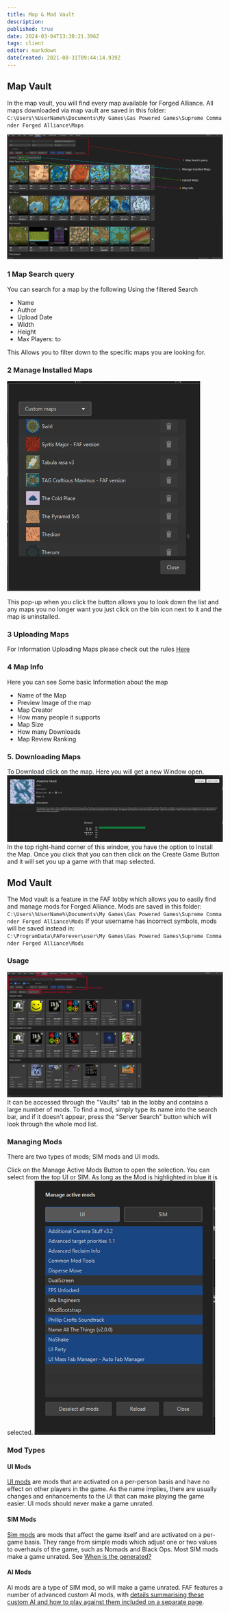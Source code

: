 ```yaml
---
title: Map & Mod Vault
description: 
published: true
date: 2024-03-04T13:30:21.396Z
tags: client
editor: markdown
dateCreated: 2021-08-31T09:44:14.939Z
---
```


## Map Vault
In the map vault, you will find every map available for Forged Alliance. All maps downloaded via map vault are saved in this folder:
`C:\Users\%UserName%\Documents\My Games\Gas Powered Games\Supreme Commander Forged Alliance\Maps`

![mapvault.png](/mapvault.png)
### 1 Map Search query
You can search for a map by the following Using the filtered Search
- Name
- Author
- Upload Date
- Width
- Height
- Max Players: to

This Allows you to filter down to the specific maps you are looking for.
### 2 Manage Installed Maps
![installedmaps.png](/installedmaps.png)

This pop-up when you click the button allows you to look down the list and any maps you no longer want you just click on the bin icon next to it and the map is uninstalled.
### 3 Uploading Maps
For Information Uploading Maps please check out the rules [Here](https://forums.faforever.com/viewtopic.php?f=2&t=17873)

### 4 Map Info
Here you can see Some basic Information about the map
- Name of the Map
- Preview Image of the map
- Map Creator
- How many people it supports
- Map Size
- How many Downloads
- Map Review Ranking
### 5. Downloading Maps
To Download click on the map. Here you will get a new Window open.
![mappreview.png](/mappreview.png)
In the top right-hand corner of this window, you have the option to Install the Map. Once you click that you can then click on the Create Game Button and it will set you up a game with that map selected.
## Mod Vault
The Mod vault is a feature in the FAF lobby which allows you to easily find and manage mods for Forged Alliance. Mods are saved in this folder:
`C:\Users\%UserName%\Documents\My Games\Gas Powered Games\Supreme Commander Forged Alliance\Mods`
If your username has incorrect symbols, mods will be saved instead in:
`C:\ProgramData\FAForever\user\My Games\Gas Powered Games\Supreme Commander Forged Alliance\Mods`
### Usage
![modvault.png](/modvault.png)
It can be accessed through the "Vaults" tab in the lobby and contains a large number of mods.
To find a mod, simply type its name into the search bar, and if it doesn't appear, press the "Server Search" button which will look through the whole mod list.

### Managing Mods
There are two types of mods; SIM mods and UI mods.

Click on the Manage Active Mods Button to open the selection.
You can select from the top UI or SIM. As long as the Mod is highlighted in blue it is selected.
![active-mod-manager.png](/active-mod-manager.png)

### Mod Types
#### UI Mods

[UI mods](/Game-Modifications-(Mods)#UI-Mods) are mods that are activated on a per-person basis and have no effect on other players in the game. As the name implies, there are usually changes and enhancements to the UI that can make playing the game easier. UI mods should never make a game unrated.

#### SIM Mods

[Sim mods](/Game-Modifications-(Mods)#Sim-Mods) are mods that affect the game itself and are activated on a per-game basis. They range from simple mods which adjust one or two values to overhauls of the game, such as Nomads and Black Ops. Most SIM mods make a game unrated. See [When is the generated?](/Rating-System#what-is-global-ranking)

#### AI Mods
AI mods are a type of SIM mod, so will make a game unrated.  FAF features a number of advanced custom AI mods, with [details summarising these custom AI and how to play against them included on a separate page](https://wiki.faforever.com/en/Custom-AIs).
